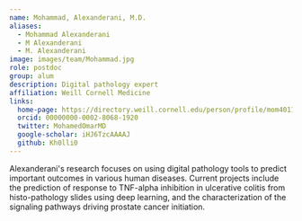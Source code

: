 ```yaml
---
name: Mohammad, Alexanderani, M.D.
aliases:
  - Mohammad Alexanderani
  - M Alexanderani
  - M. Alexanderani
image: images/team/Mohammad.jpg
role: postdoc
group: alum
description: Digital pathology expert
affiliation: Weill Cornell Medicine
links:
  home-page: https://directory.weill.cornell.edu/person/profile/mom4011
  orcid: 00000000-0002-8068-1920
  twitter: MohamedOmarMD
  google-scholar: iHJ6TzcAAAAJ
  github: Kh0lli0
---
```


Alexanderani's research focuses on using digital pathology tools to predict important outcomes in various human diseases. Current projects include the prediction of response to TNF-alpha inhibition in ulcerative colitis from histo-pathology slides using deep learning, and the characterization of the signaling pathways driving prostate cancer initiation.